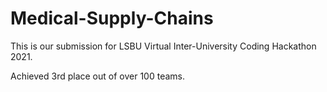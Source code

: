 # Medical-Supply-Chains
This is our submission for LSBU Virtual Inter-University Coding Hackathon 2021.

Achieved 3rd place out of over 100 teams.
